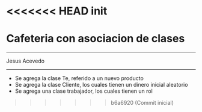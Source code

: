 <<<<<<< HEAD
init
=======
# Cafeteria con asociacion de clases
**********
Jesus Acevedo
******
+ Se agrega la clase Te, referido a un nuevo producto
+ Se agrega la clase Cliente, los cuales tienen un dinero inicial aleatorio
+ Se agrega una clase trabajador, los cuales tienen un rol


>>>>>>> b6a6920 (Commit inicial)
